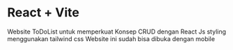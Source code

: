# React + Vite

Website ToDoList untuk memperkuat Konsep CRUD dengan React Js
styling menggunakan tailwind css
Website ini sudah bisa dibuka dengan mobile

